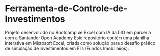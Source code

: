 # Ferramenta-de-Controle-de-Investimentos
Projeto desenvolvido no Bootcamp de Excel com IA da DIO em parceria com a Santander Open Academy Este repositório contém uma planilha interativa em Microsoft Excel, criada como solução para o desafio prático de simulação de investimentos em FIIs (Fundos Imobiliários).
